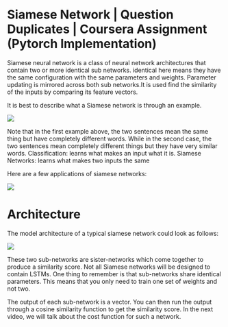 # Siamese Network | Question Duplicates | Coursera Assignment (Pytorch Implementation)

Siamese neural network is a class of neural network architectures that contain two or more identical sub networks. identical here means they have the same configuration with the same parameters and weights. Parameter updating is mirrored across both sub networks.It is used find the similarity of the inputs by comparing its feature vectors.

It is best to describe what a Siamese network is through an example.

![](https://lh3.googleusercontent.com/keep-bbsk/AGk0z-PvIduqpwRi33YbyAk2G61lkPf7BVZIbU9aBcec4ZYDE1XyCvN0PtADBU1zqNqC4kcg9TJOeYIJqxj9m6lEwdeSOvMDx1tk1ye9bdw)

Note that in the first example above, the two sentences mean the same thing but have completely different words. While in the second case, the two sentences mean completely different things but they have very similar words.
Classification: learns what makes an input what it is.
Siamese Networks: learns what makes two inputs the same

Here are a few applications of siamese networks:

![](https://lh3.googleusercontent.com/keep-bbsk/AGk0z-NYjZ19RZdWj5VxoG-8PW9uZkg-v7buY0Edg2WX9UBSBeyBwn9FjKZRH3AprKBRRnjweZtsipp8U0S4Dc7WnQtzQe411DcuSwUHXsM)

 
# Architecture

The model architecture of a typical siamese network could look as follows:

![](https://lh5.googleusercontent.com/mq5rono3IYQ-TJTvtt8IFDlukh2quL90ts4CXb36Do8EmHrqVBu-nHywgLIrboUd-0LUPYLjSaPJKmP7MTcXauiaefKIYCKjkvMYdDbVe51R3VMOlEuu7v-VP3D2yHqPzwBumj9s)

These two sub-networks are sister-networks which come together to produce a similarity score. Not all Siamese networks will be designed to contain LSTMs. One thing to remember is that sub-networks share identical parameters. This means that you only need to train one set of weights and not two.

The output of each sub-network is a vector. You can then run the output through a cosine similarity function to get the similarity score. In the next video, we will talk about the cost function for such a network.
